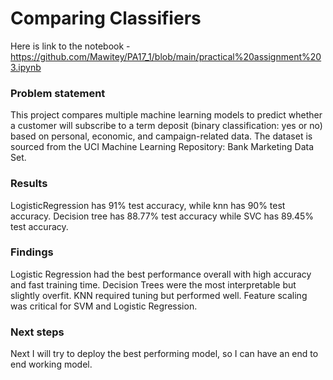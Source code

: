 # Comparing Classifiers
Here is link to the notebook - https://github.com/Mawitey/PA17_1/blob/main/practical%20assignment%203.ipynb

###  Problem statement
This project compares multiple machine learning models to predict whether a customer will subscribe to a term deposit (binary classification: yes or no) based on personal, economic, and campaign-related data. The dataset is sourced from the UCI Machine Learning Repository: Bank Marketing Data Set.

### Results
LogisticRegression has 91% test accuracy, while knn has 90% test accuracy. Decision tree has 88.77% test accuracy while SVC has 89.45% test accuracy.
### Findings
Logistic Regression had the best performance overall with high accuracy and fast training time. Decision Trees were the most interpretable but slightly overfit. KNN required tuning but performed well. Feature scaling was critical for SVM and Logistic Regression.

### Next steps
Next I will try to deploy the best performing model, so I can have an end to end working model.

